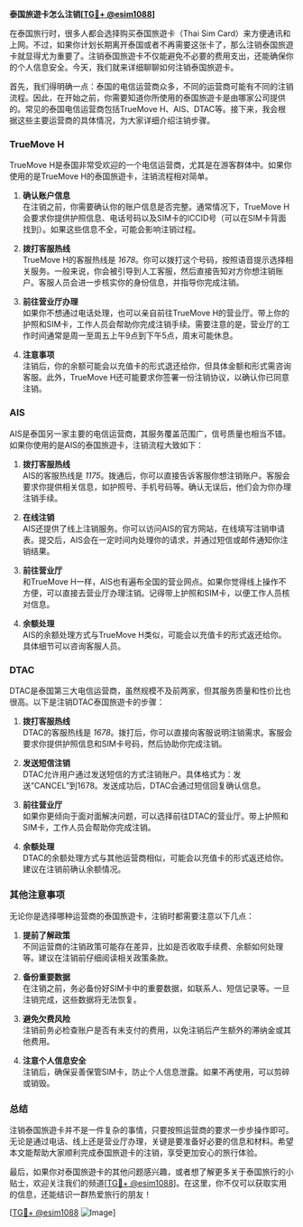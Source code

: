 **泰国旅遊卡怎么注销[[TG💪+ @esim1088](https://t.me/s/esim1088)]**

在泰国旅行时，很多人都会选择购买泰国旅遊卡（Thai Sim Card）来方便通讯和上网。不过，如果你计划长期离开泰国或者不再需要这张卡了，那么注销泰国旅遊卡就显得尤为重要了。注销泰国旅遊卡不仅能避免不必要的费用支出，还能确保你的个人信息安全。今天，我们就来详细聊聊如何注销泰国旅遊卡。

首先，我们得明确一点：泰国的电信运营商众多，不同的运营商可能有不同的注销流程。因此，在开始之前，你需要知道你所使用的泰国旅遊卡是由哪家公司提供的。常见的泰国电信运营商包括TrueMove H、AIS、DTAC等。接下来，我会根据这些主要运营商的具体情况，为大家详细介绍注销步骤。

### TrueMove H

TrueMove H是泰国非常受欢迎的一个电信运营商，尤其是在游客群体中。如果你使用的是TrueMove H的泰国旅遊卡，注销流程相对简单。

1. **确认账户信息**  
   在注销之前，你需要确认你的账户信息是否完整。通常情况下，TrueMove H会要求你提供护照信息、电话号码以及SIM卡的ICCID号（可以在SIM卡背面找到）。如果这些信息不全，可能会影响注销过程。

2. **拨打客服热线**  
   TrueMove H的客服热线是 *1678*。你可以拨打这个号码，按照语音提示选择相关服务。一般来说，你会被引导到人工客服，然后直接告知对方你想注销账户。客服人员会进一步核实你的身份信息，并指导你完成注销。

3. **前往营业厅办理**  
   如果你不想通过电话处理，也可以亲自前往TrueMove H的营业厅。带上你的护照和SIM卡，工作人员会帮助你完成注销手续。需要注意的是，营业厅的工作时间通常是周一至周五上午9点到下午5点，周末可能休息。

4. **注意事项**  
   注销后，你的余额可能会以充值卡的形式退还给你，但具体金额和形式需咨询客服。此外，TrueMove H还可能要求你签署一份注销协议，以确认你已同意注销。

### AIS

AIS是泰国另一家主要的电信运营商，其服务覆盖范围广，信号质量也相当不错。如果你使用的是AIS的泰国旅遊卡，注销流程大致如下：

1. **拨打客服热线**  
   AIS的客服热线是 *1175*。拨通后，你可以直接告诉客服你想注销账户。客服会要求你提供相关信息，如护照号、手机号码等。确认无误后，他们会为你办理注销手续。

2. **在线注销**  
   AIS还提供了线上注销服务。你可以访问AIS的官方网站，在线填写注销申请表。提交后，AIS会在一定时间内处理你的请求，并通过短信或邮件通知你注销结果。

3. **前往营业厅**  
   和TrueMove H一样，AIS也有遍布全国的营业网点。如果你觉得线上操作不方便，可以直接去营业厅办理注销。记得带上护照和SIM卡，以便工作人员核对信息。

4. **余额处理**  
   AIS的余额处理方式与TrueMove H类似，可能会以充值卡的形式返还给你。具体细节可以咨询客服人员。

### DTAC

DTAC是泰国第三大电信运营商，虽然规模不及前两家，但其服务质量和性价比也很高。以下是注销DTAC泰国旅遊卡的步骤：

1. **拨打客服热线**  
   DTAC的客服热线是 *1678*。拨打后，你可以直接向客服说明注销需求。客服会要求你提供护照信息和SIM卡号码，然后协助你完成注销。

2. **发送短信注销**  
   DTAC允许用户通过发送短信的方式注销账户。具体格式为：发送“CANCEL”到1678。发送成功后，DTAC会通过短信回复确认信息。

3. **前往营业厅**  
   如果你更倾向于面对面解决问题，可以选择前往DTAC的营业厅。带上护照和SIM卡，工作人员会帮助你完成注销。

4. **余额处理**  
   DTAC的余额处理方式与其他运营商相似，可能会以充值卡的形式返还给你。建议在注销前确认余额情况。

### 其他注意事项

无论你是选择哪种运营商的泰国旅遊卡，注销时都需要注意以下几点：

1. **提前了解政策**  
   不同运营商的注销政策可能存在差异，比如是否收取手续费、余额如何处理等。建议在注销前仔细阅读相关政策条款。

2. **备份重要数据**  
   在注销之前，务必备份好SIM卡中的重要数据，如联系人、短信记录等。一旦注销完成，这些数据将无法恢复。

3. **避免欠费风险**  
   注销前务必检查账户是否有未支付的费用，以免注销后产生额外的滞纳金或其他费用。

4. **注意个人信息安全**  
   注销后，确保妥善保管SIM卡，防止个人信息泄露。如果不再使用，可以剪碎或销毁。

### 总结

注销泰国旅遊卡并不是一件复杂的事情，只要按照运营商的要求一步步操作即可。无论是通过电话、线上还是营业厅办理，关键是要准备好必要的信息和材料。希望本文能帮助大家顺利完成泰国旅遊卡的注销，享受更加安心的旅行体验。

最后，如果你对泰国旅遊卡的其他问题感兴趣，或者想了解更多关于泰国旅行的小贴士，欢迎关注我们的频道[[TG💪+ @esim1088](https://t.me/s/esim1088)]。在这里，你不仅可以获取实用的信息，还能结识一群热爱旅行的朋友！

[[TG💪+ @esim1088](https://t.me/s/esim1088) ![Image](https://i.postimg.cc/4NQfJmqS/Snipaste-2025-05-13-00-14-12.png)]